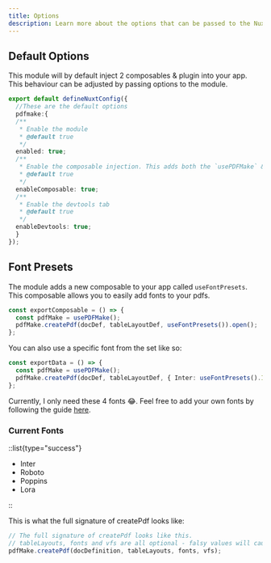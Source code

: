 ```yaml
---
title: Options
description: Learn more about the options that can be passed to the Nuxt pdfMake module.
---
```


## Default Options

This module will by default inject 2 composables & plugin into your app. This behaviour can be adjusted by passing options to the module.

```ts [nuxt.config.js]
export default defineNuxtConfig({
  //These are the default options
  pdfmake:{
  /**
   * Enable the module
   * @default true
   */
  enabled: true;
  /**
   * Enable the composable injection. This adds both the `usePDFMake` & `useFontPresets` composables
   * @default true
   */
  enableComposable: true;
  /**
   * Enable the devtools tab
   * @default true
   */
  enableDevtools: true;
  }
});
```

## Font Presets

The module adds a new composable to your app called `useFontPresets`. This composable allows you to easily add fonts to your pdfs.

```ts [pages/index.vue]
const exportComposable = () => {
  const pdfMake = usePDFMake();
  pdfMake.createPdf(docDef, tableLayoutDef, useFontPresets()).open();
};
```

You can also use a specific font from the set like so:

```ts [pages/index.vue]
const exportData = () => {
  const pdfMake = usePDFMake();
  pdfMake.createPdf(docDef, tableLayoutDef, { Inter: useFontPresets().Inter }).open();
};
```

Currently, I only need these 4 fonts 😂. Feel free to add your own fonts by following the guide [here](https://pdfmake.github.io/docs/0.1/fonts/custom-fonts-client-side/vfs/#2-assign-pdfmakefonts-in-your-javascript).

### Current Fonts

::list{type="success"}

- Inter
- Roboto
- Poppins
- Lora

::

This is what the full signature of createPdf looks like:

```ts
// The full signature of createPdf looks like this.
// tableLayouts, fonts and vfs are all optional - falsy values will cause the default values to be used.
pdfMake.createPdf(docDefinition, tableLayouts, fonts, vfs);
```
